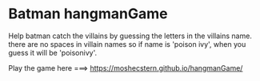 # Batman hangmanGame
Help batman catch the villains by guessing the letters in the villains name.
there are no spaces in villain names so if name is 'poison ivy', when you guess it will be 'poisonivy'.

Play the game here ===> https://moshecstern.github.io/hangmanGame/
